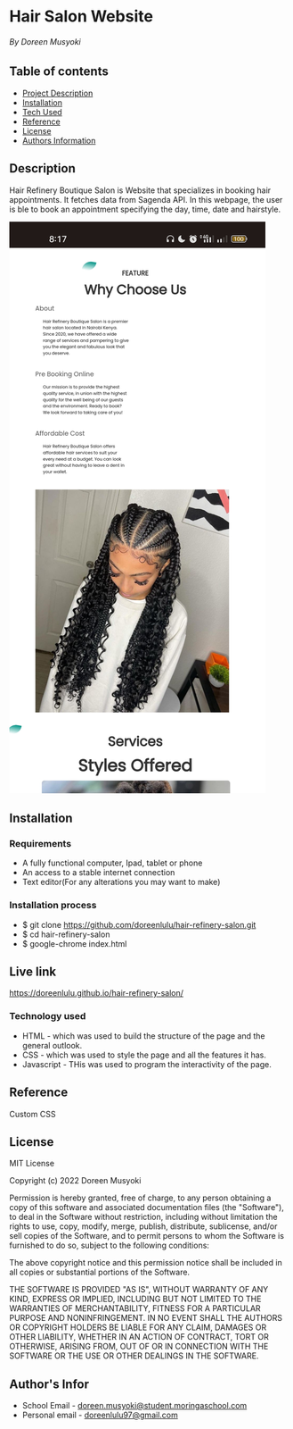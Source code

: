 # Hair Salon Website

###### By Doreen Musyoki

## Table of contents

- [Project Description](#Description)
- [Installation](#Installation)
- [Tech Used](#Technology-used)
- [Reference](#Reference)
- [License](#License)
- [Authors Information](#Authors-Information)

## Description

Hair Refinery Boutique Salon is Website that specializes in booking hair appointments. It fetches data from Sagenda API. In this webpage, the user is ble to book an appointment specifying the day, time, date and hairstyle.

![myimage-alt-tag](img/page2.jpg)

## Installation

### Requirements

- A fully functional computer, Ipad, tablet or phone
- An access to a stable internet connection
- Text editor(For any alterations you may want to make)

### Installation process
- $ git clone https://github.com/doreenlulu/hair-refinery-salon.git
- $ cd hair-refinery-salon
- $ google-chrome index.html

## Live link
https://doreenlulu.github.io/hair-refinery-salon/

### Technology used

- HTML - which was used to build the structure of the page and the general outlook.
- CSS - which was used to style the page and all the features it has.
- Javascript - THis was used to program the interactivity of the page.

## Reference

Custom CSS

## License

MIT License

Copyright (c) 2022 Doreen Musyoki

Permission is hereby granted, free of charge, to any person obtaining a copy
of this software and associated documentation files (the "Software"), to deal
in the Software without restriction, including without limitation the rights
to use, copy, modify, merge, publish, distribute, sublicense, and/or sell
copies of the Software, and to permit persons to whom the Software is
furnished to do so, subject to the following conditions:

The above copyright notice and this permission notice shall be included in all
copies or substantial portions of the Software.

THE SOFTWARE IS PROVIDED "AS IS", WITHOUT WARRANTY OF ANY KIND, EXPRESS OR
IMPLIED, INCLUDING BUT NOT LIMITED TO THE WARRANTIES OF MERCHANTABILITY,
FITNESS FOR A PARTICULAR PURPOSE AND NONINFRINGEMENT. IN NO EVENT SHALL THE
AUTHORS OR COPYRIGHT HOLDERS BE LIABLE FOR ANY CLAIM, DAMAGES OR OTHER
LIABILITY, WHETHER IN AN ACTION OF CONTRACT, TORT OR OTHERWISE, ARISING FROM,
OUT OF OR IN CONNECTION WITH THE SOFTWARE OR THE USE OR OTHER DEALINGS IN THE
SOFTWARE.

## Author's Infor

- School Email - doreen.musyoki@student.moringaschool.com
- Personal email - doreenlulu97@gmail.com
